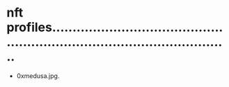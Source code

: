 # nft profiles.................................................................................................
- 0xmedusa.jpg.
